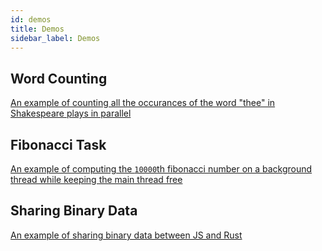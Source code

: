 ```yaml
---
id: demos
title: Demos
sidebar_label: Demos
---
```


## Word Counting
[An example of counting all the occurances of the word "thee" in Shakespeare plays in parallel](https://github.com/dherman/wc-demo)

## Fibonacci Task
[An example of computing the `10000`th fibonacci number on a background thread while keeping the main thread free](https://github.com/dherman/neon-bigint-task)

## Sharing Binary Data
[An example of sharing binary data between JS and Rust](https://github.com/dherman/neon-binary-example)
